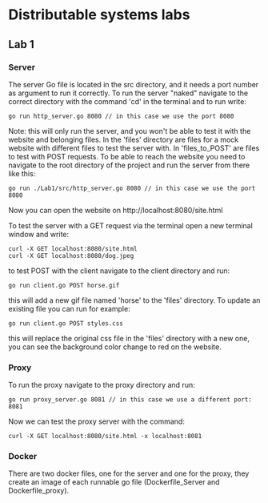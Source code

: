 # Distributable systems labs

## Lab 1

### Server

The server Go file is located in the src directory, and it needs a port number as argument to run it correctly.
To run the server "naked" navigate to the correct directory with the command 'cd' in the terminal and to run write:

```
go run http_server.go 8080 // in this case we use the port 8080
```
Note: this will only run the server, and you won't be able to test it with the website and belonging files.
In the 'files' directory are files for a mock website with different files to test the server with. 
In 'files_to_POST' are files to test with POST requests.
To be able to reach the website you need to navigate to the root directory of the project 
and run the server from there like this:
```
go run ./Lab1/src/http_server.go 8080 // in this case we use the port 8080
```
Now you can open the website on http://localhost:8080/site.html

To test the server with a GET request via the terminal open a new terminal window and write:
```
curl -X GET localhost:8080/site.html
curl -X GET localhost:8080/dog.jpeg
```
to test POST with the client navigate to the client directory and run:
```
go run client.go POST horse.gif
```
this will add a new gif file named 'horse' to the 'files' directory.
To update an existing file you can run for example:
```
go run client.go POST styles.css
```
this will replace the original css file in the 'files' directory with a new one, 
you can see the background color change to red on the website. 

### Proxy

To run the proxy navigate to the proxy directory and run:
```
go run proxy_server.go 8081 // in this case we use a different port: 8081
```
Now we can test the proxy server with the command:
```
curl -X GET localhost:8080/site.html -x localhost:8081
```

### Docker
There are two docker files, one for the server and one for the proxy, 
they create an image of each runnable go file (Dockerfile_Server and Dockerfile_proxy). 